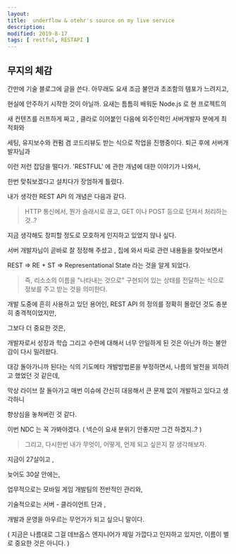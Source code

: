 ```yaml
---
layout:
title:  underflow & otehr's source on my live service
description: 
modified: 2019-8-17
tags: [ restful, RESTAPI ] 
---
```


## 무지의 체감

간만에 기술 블로그에 글을 쓴다. 아무래도 요새 조금 불안과 초조함의 템포가 느려지고,

현실에 안주하기 시작한 것이 아닐까. 요새는 틈틈히 배워둔 Node.js 로 현 프로젝트의 

새 컨텐츠를 러프하게 짜고 , 클라로 이어붙인 다음에 외주인력인 서버개발자 분에게 최적화와 

세팅, 유지보수와 컨펌 겸 코드리뷰도 받는 식으로 작업을 진행중이다. 퇴근 후에 서버개발자님과 

이런 저런 잡담을 떨다가. 'RESTFUL' 에 관한 개념에 대한 이야기가 나와서, 

한번 맞춰보겠다고 설치다가 장엄하게 틀렸다. 

내가 생각한 REST API 의 개념은 다음과 같다. 

> HTTP 통신에서, 뭔가 슬래시로 끊고, GET 이나 POST 등으로 던져서 처리하는 것..? 

지금 생각해도 창피할 정도로 모호하게 인지하고 있었지 않나 싶다. 

서버 개발자님이 곧바로 잘 정정해 주셨고 , 집에 와서 따로 관련 내용들을 찾아보면서 

REST => RE + ST => Representational State 라는 것을 알게 되었다. 

> 즉, 리소소의 이름을 "나타내는 것으로" 구현되어 있는 상태를 전달하는 식으로 정보를 주고 받는 것을 의미한다. 

개발 도중에 흔히 사용하고 있던 용어인, REST API 의 정의를 정확히 몰랐던 것도 충분히 충격적이었지만, 

그보다 더 중요한 것은, 

개발자로서 성장과 학습 그리고 수련에 대해서 너무 안일하게 된 것은 아닌가 하는 불안감이 다시 밀려왔다. 

대강 돌아가니까 된다는 식의 기도메타 개발방법론을 부정하면서, 나름의 발전을 꾀하려고 했었던 것 같은데, 

막상 라이브 잘 돌아가고 매번 이슈에 간신히 대응해서 큰 문제 없이 개발하고 있다고 생각하니 

향상심을 놓쳐버린 것 같다. 

이번 NDC 는 꼭 가봐야겠다. ( 넥슨이 요새 분위기 안좋지만 그건 하겠지..? )

> 그리고, 다시한번 내가 무엇이, 어떻게, 언제 되고 싶은지 잘 생각해보자. 

지금이 27살이고  , 

늦어도 30살 안에는,

업무적으로는 모바일 게임 개발팀의 전반적인 관리와,

기술적으로는 서버 - 클라이언트 단과 ,

개발과 운영을 아우르는 무언가가 되고 싶으니 말이다. 

( 지금은 나름대로 그걸 데브옵스 엔지니어가 제일 가깝다고 인지하고 있지만, 이름이 별로 중요한 것은 아니다. )


 